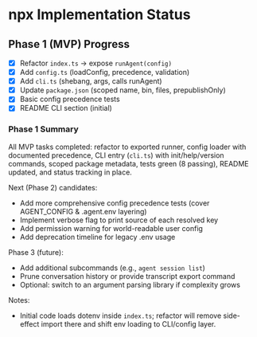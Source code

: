 # npx Implementation Status

## Phase 1 (MVP) Progress
- [x] Refactor `index.ts` -> expose `runAgent(config)`
- [x] Add `config.ts` (loadConfig, precedence, validation)
- [x] Add `cli.ts` (shebang, args, calls runAgent)
- [x] Update `package.json` (scoped name, bin, files, prepublishOnly)
- [x] Basic config precedence tests
- [x] README CLI section (initial)

### Phase 1 Summary
All MVP tasks completed: refactor to exported runner, config loader with documented precedence, CLI entry (`cli.ts`) with init/help/version commands, scoped package metadata, tests green (8 passing), README updated, and status tracking in place.

Next (Phase 2) candidates:
- Add more comprehensive config precedence tests (cover AGENT_CONFIG & .agent.env layering)
- Implement verbose flag to print source of each resolved key
- Add permission warning for world-readable user config
- Add deprecation timeline for legacy .env usage

Phase 3 (future):
- Add additional subcommands (e.g., `agent session list`)
- Prune conversation history or provide transcript export command
- Optional: switch to an argument parsing library if complexity grows

Notes:
- Initial code loads dotenv inside `index.ts`; refactor will remove side-effect import there and shift env loading to CLI/config layer.
